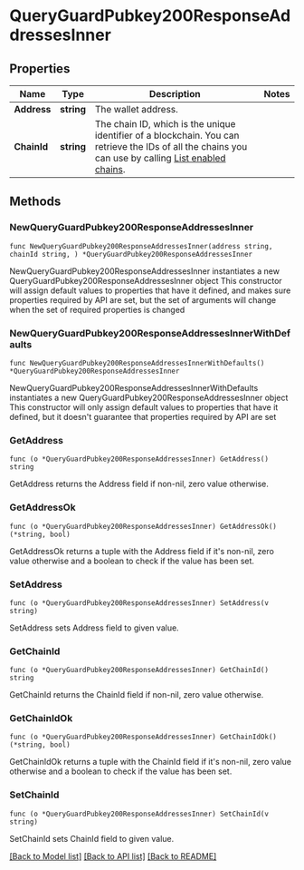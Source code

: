 # QueryGuardPubkey200ResponseAddressesInner

## Properties

Name | Type | Description | Notes
------------ | ------------- | ------------- | -------------
**Address** | **string** | The wallet address. | 
**ChainId** | **string** | The chain ID, which is the unique identifier of a blockchain. You can retrieve the IDs of all the chains you can use by calling [List enabled chains](https://www.cobo.com/developers/v2/api-references/wallets/list-enabled-chains). | 

## Methods

### NewQueryGuardPubkey200ResponseAddressesInner

`func NewQueryGuardPubkey200ResponseAddressesInner(address string, chainId string, ) *QueryGuardPubkey200ResponseAddressesInner`

NewQueryGuardPubkey200ResponseAddressesInner instantiates a new QueryGuardPubkey200ResponseAddressesInner object
This constructor will assign default values to properties that have it defined,
and makes sure properties required by API are set, but the set of arguments
will change when the set of required properties is changed

### NewQueryGuardPubkey200ResponseAddressesInnerWithDefaults

`func NewQueryGuardPubkey200ResponseAddressesInnerWithDefaults() *QueryGuardPubkey200ResponseAddressesInner`

NewQueryGuardPubkey200ResponseAddressesInnerWithDefaults instantiates a new QueryGuardPubkey200ResponseAddressesInner object
This constructor will only assign default values to properties that have it defined,
but it doesn't guarantee that properties required by API are set

### GetAddress

`func (o *QueryGuardPubkey200ResponseAddressesInner) GetAddress() string`

GetAddress returns the Address field if non-nil, zero value otherwise.

### GetAddressOk

`func (o *QueryGuardPubkey200ResponseAddressesInner) GetAddressOk() (*string, bool)`

GetAddressOk returns a tuple with the Address field if it's non-nil, zero value otherwise
and a boolean to check if the value has been set.

### SetAddress

`func (o *QueryGuardPubkey200ResponseAddressesInner) SetAddress(v string)`

SetAddress sets Address field to given value.


### GetChainId

`func (o *QueryGuardPubkey200ResponseAddressesInner) GetChainId() string`

GetChainId returns the ChainId field if non-nil, zero value otherwise.

### GetChainIdOk

`func (o *QueryGuardPubkey200ResponseAddressesInner) GetChainIdOk() (*string, bool)`

GetChainIdOk returns a tuple with the ChainId field if it's non-nil, zero value otherwise
and a boolean to check if the value has been set.

### SetChainId

`func (o *QueryGuardPubkey200ResponseAddressesInner) SetChainId(v string)`

SetChainId sets ChainId field to given value.



[[Back to Model list]](../README.md#documentation-for-models) [[Back to API list]](../README.md#documentation-for-api-endpoints) [[Back to README]](../README.md)


